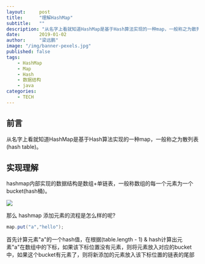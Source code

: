 ```yaml
---
layout:     post 
title:      "理解HashMap"
subtitle:   ""
description: "从名字上看就知道HashMap是基于Hash算法实现的一种map，一般称之为散列表(hash table)"
date:       2019-01-02
author:     "梁远鹏"
image: "/img/banner-pexels.jpg"
published: false
tags:
    - HashMap
    - Map 
    - Hash
    - 数据结构
    - java
categories: 
    - TECH
---
```


## 前言
从名字上看就知道HashMap是基于Hash算法实现的一种map，一般称之为散列表(hash table)。  

## 实现理解

hashmap内部实现的数据结构是数组+单链表，一般称数组的每一个元素为一个bucket(hash桶)。  


![](https://res.cloudinary.com/lyp/image/upload/v1546398133/hugo/blog.github.io/data-structure/map/hashmap1.png)

那么 hashmap 添加元素的流程是怎么样的呢?  
```java
map.put("a","hello");  
```  

 首先计算元素"a"的一个hash值，在根据(table.length - 1) & hash计算出元素"a"在数组中的下标，如果该下标位置没有元素，则将元素放入对应的bucket中，如果这个bucket有元素了，则将新添加的元素放入该下标位置的链表的尾部




